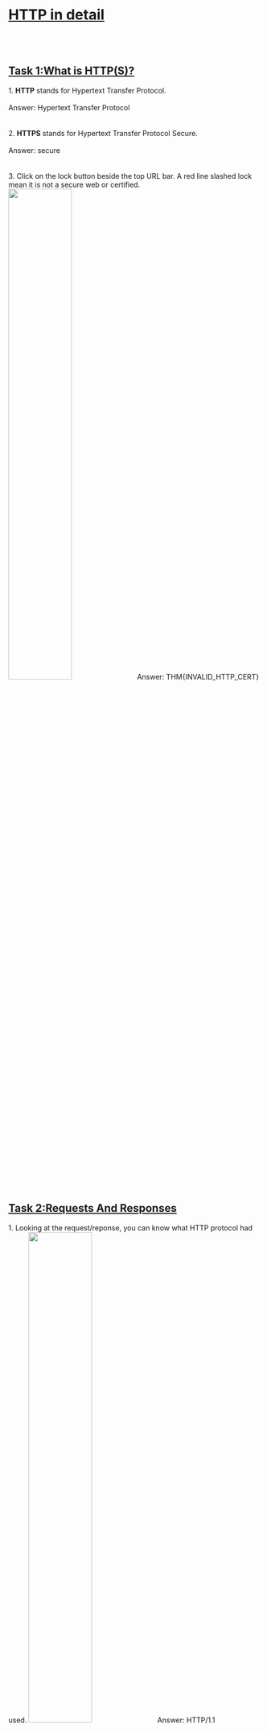 <h1><ins>HTTP in detail</ins></h1><br><br>

<h2><ins>Task 1:What is HTTP(S)?</ins></h2>
1. <b>HTTP</b> stands for Hypertext Transfer Protocol. <br><br>
Answer: Hypertext Transfer Protocol <br><br><br>
2. <b>HTTPS</b> stands for Hypertext Transfer Protocol Secure.<br><br>
Answer: secure <br><br><br>
3. Click on the lock button beside the top URL bar. A red line slashed lock mean it is not a secure web or certified.
<img src=https://user-images.githubusercontent.com/78288358/167585060-b25c92b0-0fc9-4d17-b31f-4d3412981a55.png style="width:50%; height:50%;">
Answer: THM{INVALID_HTTP_CERT} <br><br><br>


<h2><ins>Task 2:Requests And Responses</ins></h2>
1. Looking at the request/reponse, you can know what HTTP protocol had used.
<img src=https://user-images.githubusercontent.com/78288358/167585620-a8c97087-8495-4ed6-ac49-5e894a1c32f1.png style="width:50%; height:50%;">
Answer: HTTP/1.1<br><br><br>
2. <b>Content-length</b> in response show how much data in return. <br><br>
Answer: Content-length <br><br><br>
 
<h2><ins>Task 3:HTTP Methods</ins></h2>
1. <b>POST</b> method is used to receive the input from user and create an account or submitting new data and creating new records. <br><br>
Answer: POST <br><br><br>
2. <b>PUT</b> method is used to update the data information.<br><br>
Answer: PUT <br><br><br>
3. <b>DELETE</b> method to delete the records from web server. <br><br>
Answer: DELETE <br><br><br>
4. <b>GET</b> method to retrieve information from web server.<br><br>
Answer: GET <br><br><br>

<h2><ins>Task 4:HTTP Status Codes</ins></h2>
200- GOOD AND RECEIVED OK<br>
201- CREATED<br>
301- Permanent Redirect<br>
302- Temporary Redirect<br>
400- Bad Request<br>
401- Not Authorized<br>
403- Forbidden<br>
404- Page Not Found<br>
405- Method not Allowed<br>
500- Internal Service Error<br>
503- Service Unavailable<br><br>
1. Answer: 201<br><br>
2. Answer: 404<br><br>
3. Answer: 503<br><br>
4. Answer: 401<br><br><br>

<h2><ins>Task 5:Headers</ins></h2>
1. <b>User-agent</b> describes what web browser is being used in web server.<br><br>
Answer: User-agent<br><br><br>
2. <b>Content-type</b> describe what type of data can be expected in return<br><br>
Answer: Content-type<br><br><br>
3. <b>Host</b> describe which website is being requested.<br><br>
Answer: Host<br><br><br>

<h2><ins>Task 6:Cookies</ins></h2>
1. You can set cookie by adding <b>"Set-Cookie"</b> on web request.<br><br>
Answer: Set-Cookie<br><br><br>

<h2><ins>Task 7:Making Requests</ins></h2>
